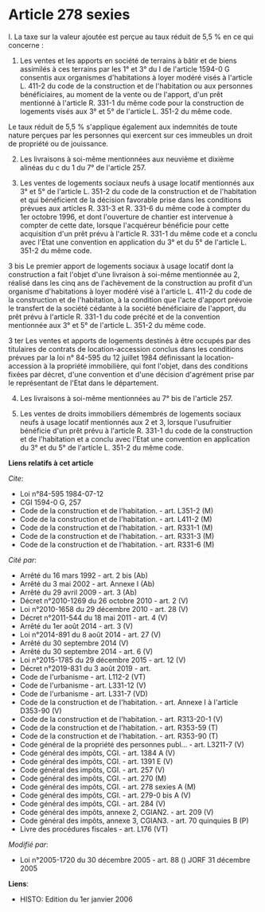 # Article 278 sexies

I. La taxe sur la valeur ajoutée est perçue au taux réduit de 5,5 % en ce qui concerne :

1. Les ventes et les apports en société de terrains à bâtir et de biens assimilés à ces terrains par les 1° et 3° du I de
l'article 1594-0 G consentis aux organismes d'habitations à loyer modéré visés à l'article L. 411-2 du code de la
construction et de l'habitation ou aux personnes bénéficiaires, au moment de la vente ou de l'apport, d'un prêt mentionné à
l'article R. 331-1 du même code pour la construction de logements visés aux 3° et 5° de l'article L. 351-2 du même code.

Le taux réduit de 5,5 % s'applique également aux indemnités de toute nature perçues par les personnes qui exercent sur ces
immeubles un droit de propriété ou de jouissance.

2. Les livraisons à soi-même mentionnées aux neuvième et dixième alinéas du c du 1 du 7° de l'article 257.

3. Les ventes de logements sociaux neufs à usage locatif mentionnés aux 3° et 5° de l'article L. 351-2 du code de la
construction et de l'habitation et qui bénéficient de la décision favorable prise dans les conditions prévues aux articles R.
331-3 et R. 331-6 du même code à compter du 1er octobre 1996, et dont l'ouverture de chantier est intervenue à compter de
cette date, lorsque l'acquéreur bénéficie pour cette acquisition d'un prêt prévu à l'article R. 331-1 du même code et a
conclu avec l'Etat une convention en application du 3° et du 5° de l'article L. 351-2 du même code.

3 bis Le premier apport de logements sociaux à usage locatif dont la construction a fait l'objet d'une livraison à soi-même
mentionnée au 2, réalisé dans les cinq ans de l'achèvement de la construction au profit d'un organisme d'habitations à loyer
modéré visé à l'article L. 411-2 du code de la construction et de l'habitation, à la condition que l'acte d'apport prévoie le
transfert de la société cédante à la société bénéficiaire de l'apport, du prêt prévu à l'article R. 331-1 du code précité et
de la convention mentionnée aux 3° et 5° de l'article L. 351-2 du même code.

3 ter Les ventes et apports de logements destinés à être occupés par des titulaires de contrats de location-accession conclus
dans les conditions prévues par la loi n° 84-595 du 12 juillet 1984 définissant la location-accession à la propriété
immobilière, qui font l'objet, dans des conditions fixées par décret, d'une convention et d'une décision d'agrément prise par
le représentant de l'Etat dans le département.

4. Les livraisons à soi-même mentionnées au 7° bis de l'article 257.

5. Les ventes de droits immobiliers démembrés de logements sociaux neufs à usage locatif mentionnés aux 2 et 3, lorsque
l'usufruitier bénéficie d'un prêt prévu à l'article R. 331-1 du code de la construction et de l'habitation et a conclu avec
l'Etat une convention en application du 3° et du 5° de l'article L. 351-2 du même code.

**Liens relatifs à cet article**

_Cite_:

  - Loi n°84-595 1984-07-12
  - CGI 1594-0 G, 257
  - Code de la construction et de l'habitation. - art. L351-2 (M)
  - Code de la construction et de l'habitation. - art. L411-2 (M)
  - Code de la construction et de l'habitation. - art. R331-1 (M)
  - Code de la construction et de l'habitation. - art. R331-3 (M)
  - Code de la construction et de l'habitation. - art. R331-6 (M)

_Cité par_:

  - Arrêté du 16 mars 1992 - art. 2 bis (Ab)
  - Arrêté du 3 mai 2002 - art. Annexe I (Ab)
  - Arrêté du 29 avril 2009 - art. 3 (Ab)
  - Décret n°2010-1269 du 26 octobre 2010 - art. 2 (V)
  - Loi n°2010-1658 du 29 décembre 2010 - art. 28 (V)
  - Décret n°2011-544 du 18 mai 2011 - art. 4 (V)
  - Arrêté du 1er août 2014 - art. 3 (V)
  - Loi n°2014-891 du 8 août 2014 - art. 27 (V)
  - Arrêté du 30 septembre 2014 (V)
  - Arrêté du 30 septembre 2014 - art. 6 (V)
  - Loi n°2015-1785 du 29 décembre 2015 - art. 12 (V)
  - Décret n°2019-831 du 3 août 2019 - art.
  - Code de l'urbanisme - art. L112-2 (VT)
  - Code de l'urbanisme - art. L331-12 (V)
  - Code de l'urbanisme - art. L331-7 (VD)
  - Code de la construction et de l'habitation. - art. Annexe I à l'article D353-90 (V)
  - Code de la construction et de l'habitation. - art. R313-20-1 (V)
  - Code de la construction et de l'habitation. - art. R353-59 (T)
  - Code de la construction et de l'habitation. - art. R353-90 (T)
  - Code général de la propriété des personnes publ... - art. L3211-7 (V)
  - Code général des impôts, CGI. - art. 1384 A (V)
  - Code général des impôts, CGI. - art. 1391 E (V)
  - Code général des impôts, CGI. - art. 257 (V)
  - Code général des impôts, CGI. - art. 270 (M)
  - Code général des impôts, CGI. - art. 278 sexies A (M)
  - Code général des impôts, CGI. - art. 279-0 bis A (V)
  - Code général des impôts, CGI. - art. 284 (V)
  - Code général des impôts, annexe 2, CGIAN2. - art. 209 (V)
  - Code général des impôts, annexe 3, CGIAN3. - art. 70 quinquies B (P)
  - Livre des procédures fiscales - art. L176 (VT)

_Modifié par_:

  - Loi n°2005-1720 du 30 décembre 2005 - art. 88 () JORF 31 décembre 2005

**Liens**:

  - HISTO: Edition du 1er janvier 2006
